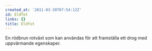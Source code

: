 ```yaml
---
created_at: '2011-03-30T07:54:12Z'
id: Eldfot
links: {}
title: Eldfot
---
```


En rödbrun rotväxt som kan användas för att framställa ett drog med uppvärmande egenskaper.
